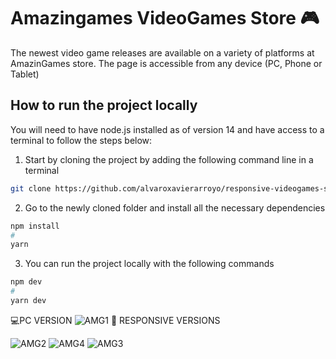 # Amazingames VideoGames Store 🎮

The newest video game releases are available on a variety of platforms at AmazinGames store. The page is accessible from any device (PC, Phone or Tablet)

## How to run the project locally

You will need to have node.js installed as of version 14 and have access to a terminal to follow the steps below:
1. Start by cloning the project by adding the following command line in a terminal

```bash
git clone https://github.com/alvaroxavierarroyo/responsive-videogames-store.git
```
2. Go to the newly cloned folder and install all the necessary dependencies

```bash
npm install
#
yarn
```
3. You can run the project locally with the following commands
```bash
npm dev
#
yarn dev
```
💻PC VERSION 
![AMG1](https://user-images.githubusercontent.com/119838743/205591999-476972d6-0380-4cd6-a056-8499fd3c0d15.png)
📱 RESPONSIVE VERSIONS


![AMG2](https://user-images.githubusercontent.com/119838743/205592008-1b83ab0e-8953-4896-aac1-0d7bca51aacd.png)
![AMG4](https://user-images.githubusercontent.com/119838743/205592020-d2fb6907-8ece-4889-b4b1-0f02a29f0263.png)
![AMG3](https://user-images.githubusercontent.com/119838743/205592027-cda208e5-fe18-4d79-a190-328c32e8621d.png)

 
